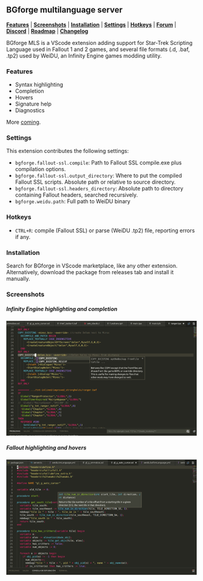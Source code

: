 ## BGforge multilanguage server
[__Features__](#features)
 | [__Screenshots__](#screenshots)
 | [__Installation__](#installation)
 | [__Settings__](#settings)
 | [__Hotkeys__](#hotkeys)
 | [__Forum__](https://forums.bgforge.net/viewforum.php?f=35)
 | [__Discord__](https://discord.gg/4Yqfggm)
 | [__Roadmap__](https://forums.bgforge.net/viewtopic.php?f=35&t=174&p=506)
 | [__Changelog__](CHANGELOG.md)

BGforge MLS is a VScode extension adding support for Star-Trek Scripting Language used in Fallout 1 and 2 games, and several file formats (.d, .baf, .tp2) used by WeiDU, an Infinity Engine games modding utility.

### Features
* Syntax highlighting
* Completion
* Hovers
* Signature help
* Diagnostics

More [coming](https://forums.bgforge.net/viewtopic.php?f=35&t=174&p=506).

### Settings

This extension contributes the following settings:

* `bgforge.fallout-ssl.compile`: Path to Fallout SSL compile.exe plus compilation options.
* `bgforge.fallout-ssl.output_directory`:  Where to put the compiled Fallout SSL scripts. Absolute path or relative to source directory.
* `bgforge.fallout-ssl.headers_directory`: Absolute path to directory containing Fallout headers, searched recursively.
* `bgforge.weidu.path`: Full path to WeiDU binary

### Hotkeys
* `CTRL+R`: compile (Fallout SSL) or parse (WeiDU .tp2) file, reporting errors if any.

### Installation
Search for BGforge in VScode marketplace, like any other extension. Alternatively, download the package from releases tab and install it manually.

### Screenshots
##### Infinity Engine highlighting and completion

![infinity highlighting and completion example](resources/infinity.png)

##### Fallout highlighting and hovers

![fallout highlighting and hover example](resources/fallout.png)
